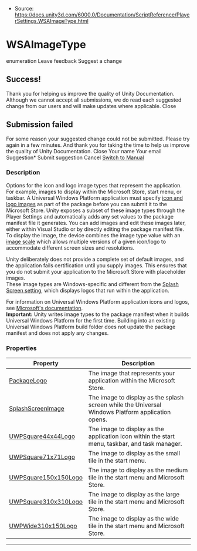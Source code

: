* Source: https://docs.unity3d.com/6000.0/Documentation/ScriptReference/PlayerSettings.WSAImageType.html

# WSAImageType
enumeration
Leave feedback
Suggest a change
## Success!
Thank you for helping us improve the quality of Unity Documentation. Although we cannot accept all submissions, we do read each suggested change from our users and will make updates where applicable.
Close
## Submission failed
For some reason your suggested change could not be submitted. Please <a>try again</a> in a few minutes. And thank you for taking the time to help us improve the quality of Unity Documentation.
Close
Your name Your email Suggestion* Submit suggestion
Cancel
[Switch to Manual](https://docs.unity3d.com/6000.0/Documentation/Manual/class-PlayerSettings.html "Go to PlayerSettings Component in the Manual")
### Description
Options for the icon and logo image types that represent the application. For example, images to display within the Microsoft Store, start menu, or taskbar.
A Universal Windows Platform application must specify [icon and logo images](https://docs.unity3d.com/6000.0/Documentation/ScriptReference/PlayerSettings.WSAImageType.html) as part of the package before you can submit it to the Microsoft Store. Unity exposes a subset of these image types through the Player Settings and automatically adds any set values to the package manifest file it generates. You can add images and edit these images later, either within Visual Studio or by directly editing the package manifest file. To display the image, the device combines the image type value with an [image scale](https://docs.unity3d.com/6000.0/Documentation/ScriptReference/PlayerSettings.WSAImageScale.html) which allows multiple versions of a given icon/logo to accommodate different screen sizes and resolutions.  
  
Unity deliberately does not provide a complete set of default images, and the application fails certification until you supply images. This ensures that you do not submit your application to the Microsoft Store with placeholder images.  
These image types are Windows-specific and different from the [Splash Screen setting](https://docs.unity3d.com/6000.0/Documentation/Manual/class-PlayerSettingsSplashScreen.html), which displays logos that run within the application.  
  
For information on Universal Windows Platform application icons and logos, see [Microsoft's documentation](https://docs.microsoft.com/en-us/windows/uwp/design/style/app-icons-and-logos).   
**Important:** Unity writes image types to the package manifest when it builds Universal Windows Platform for the first time. Building into an existing Universal Windows Platform build folder does not update the package manifest and does not apply any changes.
### Properties
Property | Description  
---|---  
[PackageLogo](https://docs.unity3d.com/6000.0/Documentation/ScriptReference/PlayerSettings.WSAImageType.PackageLogo.html) | The image that represents your application within the Microsoft Store.  
[SplashScreenImage](https://docs.unity3d.com/6000.0/Documentation/ScriptReference/PlayerSettings.WSAImageType.SplashScreenImage.html) | The image to display as the splash screen while the Universal Windows Platform application opens.  
[UWPSquare44x44Logo](https://docs.unity3d.com/6000.0/Documentation/ScriptReference/PlayerSettings.WSAImageType.UWPSquare44x44Logo.html) | The image to display as the application icon within the start menu, taskbar, and task manager.  
[UWPSquare71x71Logo](https://docs.unity3d.com/6000.0/Documentation/ScriptReference/PlayerSettings.WSAImageType.UWPSquare71x71Logo.html) | The image to display as the small tile in the start menu.  
[UWPSquare150x150Logo](https://docs.unity3d.com/6000.0/Documentation/ScriptReference/PlayerSettings.WSAImageType.UWPSquare150x150Logo.html) | The image to display as the medium tile in the start menu and Microsoft Store.  
[UWPSquare310x310Logo](https://docs.unity3d.com/6000.0/Documentation/ScriptReference/PlayerSettings.WSAImageType.UWPSquare310x310Logo.html) | The image to display as the large tile in the start menu and Microsoft Store.  
[UWPWide310x150Logo](https://docs.unity3d.com/6000.0/Documentation/ScriptReference/PlayerSettings.WSAImageType.UWPWide310x150Logo.html) | The image to display as the wide tile in the start menu and Microsoft Store.  
* * *
